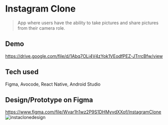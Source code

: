 # Instagram Clone
> App where users have the ability to take pictures and share pictures from their camera role.

## Demo
https://drive.google.com/file/d/1Abq7OLi4V4zYok1VEodfPEZ-JTrrcBfw/view

## Tech used
Figma, Avocode, React Native, Android Studio

## Design/Prototype on Figma
https://www.figma.com/file/Wvar1h1wz2P9S1DHMyvdXXof/InstagramClone
![instaclonedesign](https://user-images.githubusercontent.com/33074066/42157678-977aa0c6-7dab-11e8-80fa-f9debad2bd2e.PNG)
